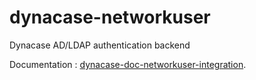 dynacase-networkuser
====================

Dynacase AD/LDAP authentication backend


Documentation : [dynacase-doc-networkuser-integration](https://github.com/Anakeen/dynacase-doc-networkuser-integration).
